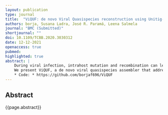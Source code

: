```yaml
---
layout: publication
type: journal
title:  "ViQUF: de novo Viral Quasispecies reconstruction using Unitig-based Flow networks"
authors: borja, Susana Ladra, José R. Paramá, Leena Salmela
journal: "BMC (Submitted)"
shortjournal: ""
doi: 10.1109/TCBB.2020.3030312
date: 12-12-2021
openaccess: true
pubmed: 
highlighted: true
abstract: |
    During viral infection, intrahost mutation and recombination can lead to significant evolution, resulting in a population of viruses that harbor multiple haplotypes. The task of reconstructing these haplotypes from short-read sequencing data is called viral quasispecies assembly, and it can be categorized as a multiassembly problem. We consider the de novo version of the problem, where no reference is available. 
    We present ViQUF, a de novo viral quasispecies assembler that addresses haplotype assembly and quantification. ViQUF obtains a first draft of the assembly graph from a de Bruijn graph. Then, solving a min-cost flow over a flow network built for each pair of adjacent vertices based on their paired-end information creates an approximate paired assembly graph with suggested frequency values as edge labels, which is the first frequency estimation. Then, original haplotypes are obtained through a greedy path reconstruction guided by a min-cost flow solution in the approximate paired assembly graph. ViQUF outputs the contigs with their frequency estimations. Results on real and simulated data show that ViQUF is at least four times faster using at most half of the memory than previous methods, while maintaining, and in some cases outperforming, the high quality of assembly and frequency estimation of overlap graph-based methodologies, which are known to be more accurate but slower than the de Bruijn graph-based approaches.
    * Code: * https://github.com/borjaf696/ViQUF
---
```


## Abstract

{{page.abstract}}
